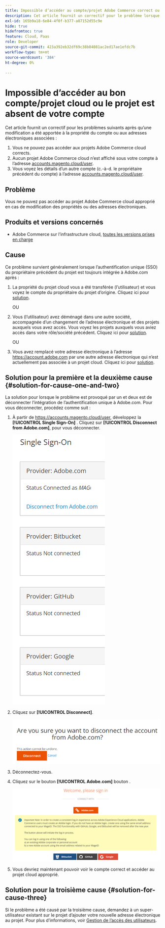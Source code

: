 ```yaml
---
title: Impossible d’accéder au compte/projet Adobe Commerce correct ou le projet est absent de votre compte
description: Cet article fournit un correctif pour le problème lorsque vous ne pouvez pas accéder au projet Adobe Commerce cloud approprié en cas de modification des propriétés ou des modifications des adresses électroniques.
exl-id: 165b9a18-6e84-4f0f-b377-a07152d55c9e
hide: true
hidefromtoc: true
feature: Cloud, Paas
role: Developer
source-git-commit: 423a392eb32df69c38b84081ac2ed17ae1efdc7b
workflow-type: tm+mt
source-wordcount: '384'
ht-degree: 0%

---
```


# Impossible d’accéder au bon compte/projet cloud ou le projet est absent de votre compte

Cet article fournit un correctif pour les problèmes suivants après qu’une modification a été apportée à la propriété du compte ou aux adresses électroniques associées :

1. Vous ne pouvez pas accéder aux projets Adobe Commerce cloud corrects.
1. Aucun projet Adobe Commerce cloud n’est affiché sous votre compte à l’adresse [accounts.magento.cloud/user](https://accounts.magento.cloud/user).
1. Vous voyez les détails d’un autre compte (c.-à-d. le propriétaire précédent du compte) à l’adresse [accounts.magento.cloud/user](https://accounts.magento.cloud/user).

## Problème

Vous ne pouvez pas accéder au projet Adobe Commerce cloud approprié en cas de modification des propriétés ou des adresses électroniques.

## Produits et versions concernés

* Adobe Commerce sur l’infrastructure cloud, [toutes les versions prises en charge](https://www.adobe.com/content/dam/cc/en/legal/terms/enterprise/pdfs/Adobe-Commerce-Software-Lifecycle-Policy.pdf)

## Cause

Ce problème survient généralement lorsque l’authentification unique (SSO) du propriétaire précédent du projet est toujours intégrée à Adobe.com après :

1. La propriété du projet cloud vous a été transférée (l’utilisateur) et vous voyez le compte du propriétaire du projet d’origine. Cliquez ici pour [solution](#solution-for-cause-one-and-two).

   OU

1. Vous (l’utilisateur) avez déménagé dans une autre société, accompagnée d’un changement de l’adresse électronique et des projets auxquels vous avez accès. Vous voyez les projets auxquels vous aviez accès dans votre rôle/société précédent. Cliquez ici pour [solution](#solution-for-cause-one-and-two).

   OU

1. Vous avez remplacé votre adresse électronique à l’adresse https://account.adobe.com par une autre adresse électronique qui n’est actuellement pas associée à un projet cloud. Cliquez ici pour [solution](#solution-for-cause-three).

## Solution pour la première et la deuxième cause {#solution-for-cause-one-and-two}

La solution pour lorsque le problème est provoqué par un et deux est de déconnecter l’intégration de l’authentification unique à Adobe.com. Pour vous déconnecter, procédez comme suit :

1. À partir de https://accounts.magento.cloud/user, développez la **[!UICONTROL Single Sign-On]** . Cliquez sur **[!UICONTROL Disconnect from Adobe.com]**, pour vous déconnecter.

   ![authentification unique sur adobe-connect](assets/sso-adobe-disconnect.png)

1. Cliquez sur **[!UICONTROL Disconnect]**.

   ![adobe-disconnect](assets/adobe-disconnect.png)

1. Déconnectez-vous.
1. Cliquez sur le bouton **[!UICONTROL Adobe.com]** bouton .

   ![Magento.com](assets/adobe-welcome-login.png)

1. Vous devriez maintenant pouvoir voir le compte correct et accéder au projet cloud approprié.

## Solution pour la troisième cause {#solution-for-cause-three}

Si le problème a été causé par la troisième cause, demandez à un super-utilisateur existant sur le projet d’ajouter votre nouvelle adresse électronique au projet. Pour plus d’informations, voir [Gestion de l’accès des utilisateurs](https://experienceleague.adobe.com/docs/commerce-cloud-service/user-guide/project/user-access.html).
